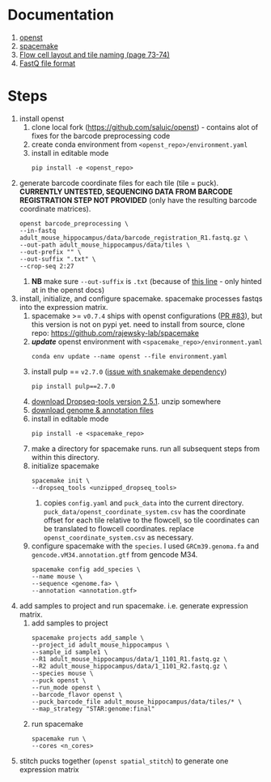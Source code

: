 # Documentation
1. [openst](https://rajewsky-lab.github.io/openst/latest/)
1. [spacemake](https://spacemake.readthedocs.io/en/latest/)
1. [Flow cell layout and tile naming (page 73-74)](https://support.illumina.com/content/dam/illumina-support/documents/documentation/system_documentation/novaseq/1000000019358_16-novaseq-6000-system-guide.pdf#page=85)
1. [FastQ file format](https://help.basespace.illumina.com/files-used-by-basespace/fastq-files#format)

# Steps
1. install openst
    1. clone local fork (https://github.com/saluic/openst) - contains alot of fixes for the barcode preprocessing code
    1. create conda environment from `<openst_repo>/environment.yaml`
    1. install in editable mode
        ```
        pip install -e <openst_repo>
        ```
1. generate barcode coordinate files for each tile (tile = puck). **CURRENTLY UNTESTED, SEQUENCING DATA FROM BARCODE REGISTRATION STEP NOT PROVIDED** (only have the resulting barcode coordinate matrices).
    ```
    openst barcode_preprocessing \
    --in-fastq adult_mouse_hippocampus/data/barcode_registration_R1.fastq.gz \
    --out-path adult_mouse_hippocampus/data/tiles \
    --out-prefix "" \
    --out-suffix ".txt" \
    --crop-seq 2:27
    ```
    1. **NB** make sure `--out-suffix` is `.txt` (because of [this line](https://github.com/rajewsky-lab/spacemake/blob/50291f2bfba2df93b5a9c4fd397b6782c2a88e98/spacemake/snakemake/scripts/n_intersect_sequences.py#L213) - only hinted at in the openst docs)
1. install, initialize, and configure spacemake. spacemake processes fastqs into the expression matrix.
    1. spacemake >= `v0.7.4` ships with openst configurations ([PR #83](https://github.com/rajewsky-lab/spacemake/pull/83)), but this version is not on pypi yet. need to install from source, clone repo: https://github.com/rajewsky-lab/spacemake
    1. _**update**_ openst environment with `<spacemake_repo>/environment.yaml`
        ```
        conda env update --name openst --file environment.yaml
        ```
    1. install pulp == `v2.7.0` ([issue with snakemake dependency](https://github.com/snakemake/snakemake/issues/2607))
        ```
        pip install pulp==2.7.0
        ```
    1. [download Dropseq-tools version 2.5.1](https://github.com/broadinstitute/Drop-seq/releases/download/v2.5.1/Drop-seq_tools-2.5.1.zip). unzip somewhere
    1. [download genome & annotation files](https://www.gencodegenes.org)
    1. install in editable mode
        ```
        pip install -e <spacemake_repo>
        ```
    1. make a directory for spacemake runs. run all subsequent steps from within this directory.
    1. initialize spacemake 
        ```
        spacemake init \
        --dropseq_tools <unzipped_dropseq_tools>
        ```
        1. copies `config.yaml` and `puck_data` into the current directory. `puck_data/openst_coordinate_system.csv` has the coordinate offset for each tile relative to the flowcell, so tile coordinates can be translated to flowcell coordinates. replace `openst_coordinate_system.csv` as necessary.
    1. configure spacemake with the `species`. I used `GRCm39.genoma.fa` and `gencode.vM34.annotation.gtf` from gencode M34.
        ```
        spacemake config add_species \
        --name mouse \
        --sequence <genome.fa> \
        --annotation <annotation.gtf>
        ```
1. add samples to project and run spacemake. i.e. generate expression matrix.
    1. add samples to project
        ```
        spacemake projects add_sample \
        --project_id adult_mouse_hippocampus \
        --sample_id sample1 \
        --R1 adult_mouse_hippocampus/data/1_1101_R1.fastq.gz \
        --R2 adult_mouse_hippocampus/data/1_1101_R2.fastq.gz \
        --species mouse \
        --puck openst \
        --run_mode openst \
        --barcode_flavor openst \
        --puck_barcode_file adult_mouse_hippocampus/data/tiles/* \
        --map_strategy "STAR:genome:final"
        ```
    1. run spacemake
        ```
        spacemake run \
        --cores <n_cores>
        ```
1. stitch pucks together (`openst spatial_stitch`) to generate one expression matrix